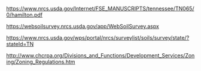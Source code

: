 https://www.nrcs.usda.gov/Internet/FSE_MANUSCRIPTS/tennessee/TN065/0/hamilton.pdf

https://websoilsurvey.nrcs.usda.gov/app/WebSoilSurvey.aspx

https://www.nrcs.usda.gov/wps/portal/nrcs/surveylist/soils/survey/state/?stateId=TN

http://www.chcrpa.org/Divisions_and_Functions/Development_Services/Zoning/Zoning_Regulations.htm